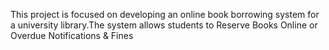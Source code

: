 This project is focused on developing an online book borrowing system for a university library.The system allows students to Reserve Books Online or Overdue Notifications & Fines
